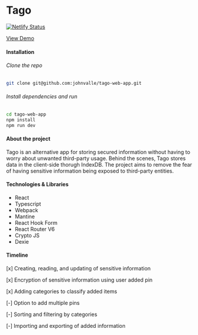 # Tago
[![Netlify Status](https://api.netlify.com/api/v1/badges/85348c64-1d81-4ec9-988d-7d2600f8b504/deploy-status)](https://app.netlify.com/sites/sunny-pegasus-52d942/deploys)

[View Demo](https://main--sunny-pegasus-52d942.netlify.app/)

#### Installation

###### Clone the repo
```bash
git clone git@github.com:johnvalle/tago-web-app.git
```
###### Install dependencies and run
```bash
cd tago-web-app
npm install
npm run dev
```

####

#### About the project
Tago is an alternative app for storing secured information without having to worry about unwanted third-party usage. Behind the scenes, Tago stores data in the client-side thorugh IndexDB. The project aims to remove the fear of having sensitive information being exposed to third-party entities.

#### Technologies & Libraries

- React
- Typescript
- Webpack
- Mantine
- React Hook Form
- React Router V6
- Crypto JS
- Dexie

#### Timeline

[x] Creating, reading, and updating of sensitive information

[x] Encryption of sensitive information using user added pin

[x] Adding categories to classify added items

[-] Option to add multiple pins

[-] Sorting and filtering by categories

[-] Importing and exporting of added information

